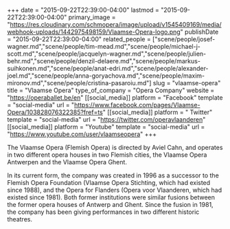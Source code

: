 +++
date = "2015-09-22T22:39:00-04:00"
lastmod = "2015-09-22T22:39:00-04:00"
primary_image = "https://res.cloudinary.com/schmopera/image/upload/v1545409169/media/webhook-uploads/1442975498159/Vlaamse-Opera-logo.png"
publishDate = "2015-09-22T22:39:00-04:00"
related_people = ["scene/people/josef-wagner.md","scene/people/tim-mead.md","scene/people/michael-j-scott.md","scene/people/jacquelyn-wagner.md","scene/people/julien-behr.md","scene/people/denzil-delaere.md","scene/people/markus-suihkonen.md","scene/people/anat-edri.md","scene/people/alexander-joel.md","scene/people/anna-goryachova.md","scene/people/maxim-mironov.md","scene/people/cristina-pasaroiu.md"]
slug = "vlaamse-opera"
title = "Vlaamse Opera"
type_of_company = "Opera Company"
website = "https://operaballet.be/en"
[[social_media]]
platform = "Facebook"
template = "social-media"
url = "https://www.facebook.com/pages/Vlaamse-Opera/103828076322385?fref=ts"
[[social_media]]
platform = " Twitter"
template = "social-media"
url = "https://twitter.com/operavlaanderen"
[[social_media]]
platform = "Youtube"
template = "social-media"
url = "https://www.youtube.com/user/vlaamseopera"
+++

The Vlaamse Opera (Flemish Opera) is directed by Aviel Cahn, and operates in two different opera houses in two Flemish cities, the Vlaamse Opera Antwerpen and the Vlaamse Opera Ghent. 

In its current form, the company was created in 1996 as a successor to the Flemish Opera Foundation (Vlaamse Opera Stichting, which had existed since 1988), and the Opera for Flanders (Opera voor Vlaanderen, which had existed since 1981). Both former institutions were similar fusions between the former opera houses of Antwerp and Ghent. Since the fusion in 1981, the company has been giving performances in two different historic theatres.
